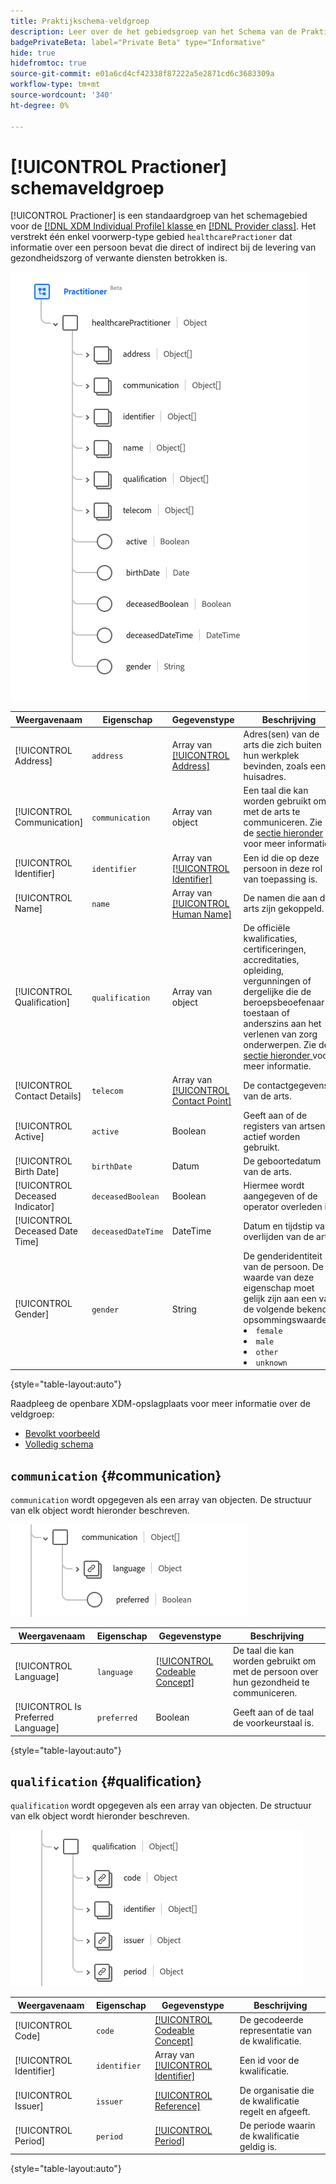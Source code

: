 ```yaml
---
title: Praktijkschema-veldgroep
description: Leer over de het gebiedsgroep van het Schema van de Praktijk.
badgePrivateBeta: label="Private Beta" type="Informative"
hide: true
hidefromtoc: true
source-git-commit: e01a6cd4cf42338f87222a5e2871cd6c3683309a
workflow-type: tm+mt
source-wordcount: '340'
ht-degree: 0%

---
```


# [!UICONTROL Practioner] schemaveldgroep

[!UICONTROL Practioner] is een standaardgroep van het schemagebied voor de [[!DNL XDM Individual Profile]  klasse ](../../classes/individual-profile.md) en [[!DNL Provider class]](../../classes/provider.md). Het verstrekt één enkel voorwerp-type gebied `healthcarePractioner` dat informatie over een persoon bevat die direct of indirect bij de levering van gezondheidszorg of verwante diensten betrokken is.

![ de groepsstructuur van het Gebied ](../../images/field-groups/healthcare-practitioner/practitioner.png)

| Weergavenaam | Eigenschap | Gegevenstype | Beschrijving |
| --- | --- | --- | --- |
| [!UICONTROL Address] | `address` | Array van [[!UICONTROL Address]](../../data-types/healthcare/address.md) | Adres(sen) van de arts die zich buiten hun werkplek bevinden, zoals een huisadres. |
| [!UICONTROL Communication] | `communication` | Array van object | Een taal die kan worden gebruikt om met de arts te communiceren. Zie de [ sectie hieronder ](#communication) voor meer informatie |
| [!UICONTROL Identifier] | `identifier` | Array van [[!UICONTROL Identifier]](../../data-types/healthcare/identifier.md) | Een id die op deze persoon in deze rol van toepassing is. |
| [!UICONTROL Name] | `name` | Array van [[!UICONTROL Human Name]](../../data-types/healthcare/human-name.md) | De namen die aan de arts zijn gekoppeld. |
| [!UICONTROL Qualification] | `qualification` | Array van object | De officiële kwalificaties, certificeringen, accreditaties, opleiding, vergunningen of dergelijke die de beroepsbeoefenaar toestaan of anderszins aan het verlenen van zorg onderwerpen. Zie de [ sectie hieronder ](#qualification) voor meer informatie. |
| [!UICONTROL Contact Details] | `telecom` | Array van [[!UICONTROL Contact Point]](../../data-types/healthcare/contact-point.md) | De contactgegevens van de arts. |
| [!UICONTROL Active] | `active` | Boolean | Geeft aan of de registers van artsen actief worden gebruikt. |
| [!UICONTROL Birth Date] | `birthDate` | Datum | De geboortedatum van de arts. |
| [!UICONTROL Deceased Indicator] | `deceasedBoolean` | Boolean | Hiermee wordt aangegeven of de operator overleden is. |
| [!UICONTROL Deceased Date Time] | `deceasedDateTime` | DateTime | Datum en tijdstip van overlijden van de arts. |
| [!UICONTROL Gender] | `gender` | String | De genderidentiteit van de persoon. De waarde van deze eigenschap moet gelijk zijn aan een van de volgende bekende opsommingswaarden. <li> `female` </li> <li> `male` </li> <li> `other` </li> <li> `unknown`</li> |

{style="table-layout:auto"}

Raadpleeg de openbare XDM-opslagplaats voor meer informatie over de veldgroep:

* [ Bevolkt voorbeeld ](https://github.com/adobe/xdm/blob/master/extensions/industry/healthcare/fhir/fieldgroups/practitioner.example.1.json)
* [ Volledig schema ](https://github.com/adobe/xdm/blob/master/extensions/industry/healthcare/fhir/fieldgroups/practitioner.schema.json)

## `communication` {#communication}

`communication` wordt opgegeven als een array van objecten. De structuur van elk object wordt hieronder beschreven.

![ communicatie structuur ](../../images/field-groups/healthcare-practitioner/communication.png)

| Weergavenaam | Eigenschap | Gegevenstype | Beschrijving |
| --- | --- | --- | --- |
| [!UICONTROL Language] | `language` | [[!UICONTROL Codeable Concept]](../../data-types/healthcare/codeable-concept.md) | De taal die kan worden gebruikt om met de persoon over hun gezondheid te communiceren. |
| [!UICONTROL Is Preferred Language] | `preferred` | Boolean | Geeft aan of de taal de voorkeurstaal is. |

{style="table-layout:auto"}

## `qualification` {#qualification}

`qualification` wordt opgegeven als een array van objecten. De structuur van elk object wordt hieronder beschreven.

![ kwalificatiestructuur ](../../images/field-groups/healthcare-practitioner/qualification.png)

| Weergavenaam | Eigenschap | Gegevenstype | Beschrijving |
| --- | --- | --- | --- |
| [!UICONTROL Code] | `code` | [[!UICONTROL Codeable Concept]](../../data-types/healthcare/codeable-concept.md) | De gecodeerde representatie van de kwalificatie. |
| [!UICONTROL Identifier] | `identifier` | Array van [[!UICONTROL Identifier]](../../data-types/healthcare/identifier.md) | Een id voor de kwalificatie. |
| [!UICONTROL Issuer] | `issuer` | [[!UICONTROL Reference]](../../data-types/healthcare/reference.md) | De organisatie die de kwalificatie regelt en afgeeft. |
| [!UICONTROL Period] | `period` | [[!UICONTROL Period]](../../data-types/healthcare/period.md) | De periode waarin de kwalificatie geldig is. |

{style="table-layout:auto"}
